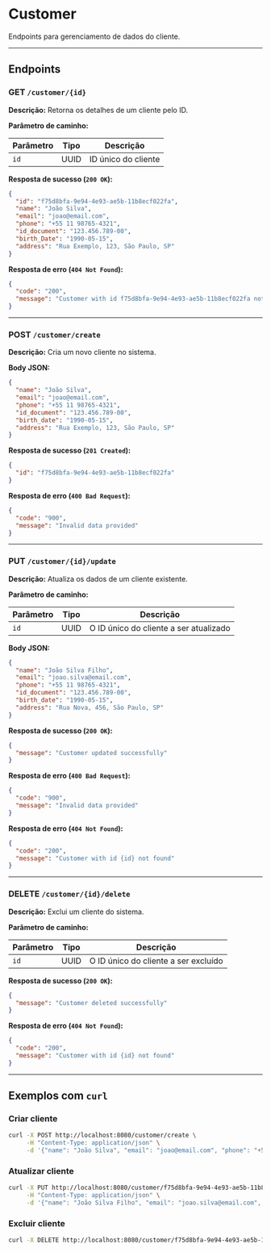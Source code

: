 # Customer
Endpoints para gerenciamento de dados do cliente.

---

## Endpoints

### GET `/customer/{id}`

**Descrição:** Retorna os detalhes de um cliente pelo ID.

**Parâmetro de caminho:**

| Parâmetro | Tipo | Descrição           |
|-----------|------|---------------------|
| `id`      | UUID | ID único do cliente |

**Resposta de sucesso (`200 OK`):**

```json
{
  "id": "f75d8bfa-9e94-4e93-ae5b-11b8ecf022fa",
  "name": "João Silva",
  "email": "joao@email.com",
  "phone": "+55 11 98765-4321",
  "id_document": "123.456.789-00",
  "birth_Date": "1990-05-15",
  "address": "Rua Exemplo, 123, São Paulo, SP"
}
```

**Resposta de erro (`404 Not Found`):**

```json
{
  "code": "200",
  "message": "Customer with id f75d8bfa-9e94-4e93-ae5b-11b8ecf022fa not found"
}
```

---

### POST `/customer/create`

**Descrição:** Cria um novo cliente no sistema.

**Body JSON:**

```json
{
  "name": "João Silva",
  "email": "joao@email.com",
  "phone": "+55 11 98765-4321",
  "id_document": "123.456.789-00",
  "birth_date": "1990-05-15",
  "address": "Rua Exemplo, 123, São Paulo, SP"
}
```

**Resposta de sucesso (`201 Created`):**

```json
{
  "id": "f75d8bfa-9e94-4e93-ae5b-11b8ecf022fa"
}
```

**Resposta de erro (`400 Bad Request`):**

```json
{
  "code": "900",
  "message": "Invalid data provided"
}
```

---

### PUT `/customer/{id}/update`

**Descrição:** Atualiza os dados de um cliente existente.

**Parâmetro de caminho:**

| Parâmetro | Tipo | Descrição                                |
|-----------|------|------------------------------------------|
| `id`      | UUID | O ID único do cliente a ser atualizado   |

**Body JSON:**

```json
{
  "name": "João Silva Filho",
  "email": "joao.silva@email.com",
  "phone": "+55 11 98765-4321",
  "id_document": "123.456.789-00",
  "birth_date": "1990-05-15",
  "address": "Rua Nova, 456, São Paulo, SP"
}
```

**Resposta de sucesso (`200 OK`):**

```json
{
  "message": "Customer updated successfully"
}
```

**Resposta de erro (`400 Bad Request`):**

```json
{
  "code": "900",
  "message": "Invalid data provided"
}
```

**Resposta de erro (`404 Not Found`):**

```json
{
  "code": "200",
  "message": "Customer with id {id} not found"
}
```

---

### DELETE `/customer/{id}/delete`

**Descrição:** Exclui um cliente do sistema.

**Parâmetro de caminho:**

| Parâmetro | Tipo | Descrição                            |
|-----------|------|--------------------------------------|
| `id`      | UUID | O ID único do cliente a ser excluído |

**Resposta de sucesso (`200 OK`):**

```json
{
  "message": "Customer deleted successfully"
}
```

**Resposta de erro (`404 Not Found`):**

```json
{
  "code": "200",
  "message": "Customer with id {id} not found"
}
```

---

## Exemplos com `curl`

### Criar cliente

```bash
curl -X POST http://localhost:8080/customer/create \
     -H "Content-Type: application/json" \
     -d '{"name": "João Silva", "email": "joao@email.com", "phone": "+55 11 98765-4321", "id_document": "123.456.789-00", "birth_date": "1990-05-15", "address": "Rua Exemplo, 123, São Paulo, SP"}'
```

### Atualizar cliente

```bash
curl -X PUT http://localhost:8080/customer/f75d8bfa-9e94-4e93-ae5b-11b8ecf022fa/update \
     -H "Content-Type: application/json" \
     -d '{"name": "João Silva Filho", "email": "joao.silva@email.com", "phone": "+55 11 98765-4321", "id_document": "123.456.789-00", "birth_date": "1990-05-15", "address": "Rua Nova, 456, São Paulo, SP"}'
```

### Excluir cliente

```bash
curl -X DELETE http://localhost:8080/customer/f75d8bfa-9e94-4e93-ae5b-11b8ecf022fa/delete
```